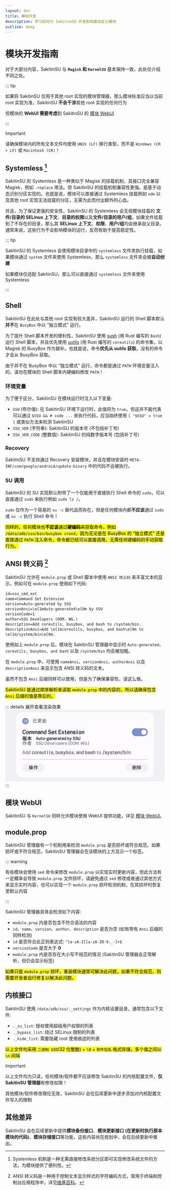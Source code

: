 ```yaml
---
layout: doc
title: 模块开发
description: 学习如何为 SakitinSU 开发和构建自定义模块
outline: deep
---
```


# 模块开发指南

对于大部分内容，SakitinSU 与 **`Magisk` 和 `KernelSU`** 基本保持一致，此处仅介绍不同之处。

::: tip

如果将 SakitinSU 仅用于其他 root 实现的模块管理器，那么模块标准应当以当前 root 实现为准，SakitinSU **不会干涉**其他 root 实现的任何行为

但模块的 **WebUI 需要考虑**到 SakitinSU 的 [模块 WebUI](webui)

:::

> [!IMPORTANT]
> 请确保模块内的所有文本文件均使用 `UNIX (LF)` 换行类型，而不是 `Windows (CR + LF)` 或 `Macintosh (CR)`！

## Systemless [^1]

SakitinSU 的 Systemless 是一种类似于 Magisk 的挂载机制，其接口完全兼容 Magisk，例如 `.replace` 用法。但 SakitinSU 的挂载机制兼容性更强。是基于动态识别分区实现的。也就是说，模块可以直接通过 Systemless 挂载例如 `odm` 以及其他 root 实现无法挂载的分区，无需为此而付出额外的心血。

并且，为了保证更强的安全性，SakitinSU 的 Systemless 会无视模块挂载的 **文件/目录的 SELinux 上下文**、**目录的权限**以及**文件/目录的用户/组**，如果文件挂载到了不存在的目录，那么其 **SELinux 上下文**、**权限**、**用户/组**均会继承自父目录。通常来说，这些行为不会影响模块的运行，反而有助于提高稳定性。

::: tip

SakitinSU 的 Systemless 会使用模块目录中的 `systemless` 文件夹执行挂载，如果模块通过 `system` 文件夹使用 Systemless，那么 `systemless` 文件夹会被**自动创建**

如果模块仅适配 SakitinSU，那么可以直接通过 `systemless` 文件夹使用 Systemless

:::

## Shell

SakitinSU 在此处与其他 root 实现有较大差异，SakitinSU 运行的 Shell 脚本默认**并不**在 `BusyBox` 中以 “独立模式” 运行。

为了提升 Shell 脚本开发的便利性，SakitinSU 使用 [sush](https://github.com/shellgei/rusty_bash) (用 Rust 编写的 `Bash`) 运行 Shell 脚本，并且优先使用 [uutils](https://github.com/uutils/coreutils) (用 Rust 编写的 `coreutils`) 的命令集，以 Magisk 的 BusyBox 作为替补。也就是说，命令**优先从 uutils 获取**，没有的命令才会从 BusyBox 获取。

由于并不在 BusyBox 中以 “独立模式” 运行，命令都是通过 `PATH` 环境变量注入的，请勿在模块的 Shell 脚本内硬编码修改 `PATH`！

### 环境变量

为了便于区分，SakitinSU 在模块运行时注入以下变量:

- `SSU` (布尔值): 在 SakitinSU 环境下运行时，此值将为 `true`。但这并不能代表可以通过 `$SSU && # code ...` 来执行代码，应当始终使用 `[ "$SSU" = true ]` 或类似方法来检测 SakitinSU
- `SSU_VER` (字符串): SakitinSU 的版本号 (不包括补丁号)
- `SSU_VER_CODE` (整数值): SakitinSU 的纯数字版本号 (包括补丁号)

### Recovery

SakitinSU 不支持通过 Recovery 安装模块，并且在模块安装时 `META-INF/com/google/android/update-binary` 中的代码不会被执行。

### SU 调用

SakitinSU 的 SU 实现默认附带了一个仅能用于直接执行 Shell 命令的 `sudo`，可以直接通过 `sudo` 来执行例如 `sudo ls /`。

`sudo` 仅作为一个简易的 `su -c` 替代品而存在，但是任何模块内都**不应该**通过 `sudo` 或 `su -c` 执行 Shell 命令！

<mark>同样的，任何模块也**不应该**通过**硬编码**来获取命令，例如 `/data/adb/ssu/bin/busybox crond`，因为无论是在 BusyBox 的 “独立模式” 还是直接通过 `PATH` 注入命令，命令都已经可以直接调用，无需任何硬编码的手动获取行为。</mark>

## ANSI 转义码 [^2]

SakitinSU 允许在 `module.prop` 或 Shell 脚本中使用 `ANSI 转义码` 来丰富文本的显示，例如可在 `module.prop` 使用如下代码:

```properties {4,8}
id=ssu_cmd_ext
name=Command Set Extension
version=Auto-generated by SSU
versionAnsi=\e[1mAuto-generated\e[0m by SSU
versionCode=1
author=SSU Developers (OOM. WG.)
description=Add coreutils, busybox, and bash to /system/bin.
descriptionAnsi=Add \e[1mcoreutils, busybox, and bash\e[0m to \e[1m/system/bin\e[0m.
```

使用如上 `module.prop` 后，模块在 SakitinSU 管理器中显示时 `Auto-generated`、`coreutils, busybox, and bash` 以及 `/system/bin` 均会被加粗。

在 `module.prop` 中，可使用 `nameAnsi`、`versionAnsi`、`authorAnsi` 以及 `descriptionAnsi` 来显示包含 ANSI 转义码的文本。

虽然不包含 `Ansi` 后缀同样可以使用，但是为了确保兼容性，请这么做。

<mark>SakitinSU 是通过顺序解析来读取 `module.prop` 中的内容的，所以请确保包含 `Ansi` 后缀的值是靠后的。</mark>

::: details 展开查看渲染效果
![module.prop 渲染效果](/assets/img/module_prop.webp)
:::

## 模块 WebUI

SakitinSU 与 `KernelSU` 同样允许模块使用 WebUI 提供功能，详见 [模块 WebUI](webui)。

## module.prop

SakitinSU 管理器有一个机制用来检测 `module.prop` 是否损坏或符合规范，如果损坏或不符合规范，SakitinSU 管理器会在该模块的上方显示一个标签。

::: warning

有些模块会使用 `sed` 命令来修改 `module.prop` 以实现实时更新内容，但此方法有一定概率会导致 `module.prop` 文件损坏，请避免通过 `sed` 修改或者通过其他方式来显示实时内容，也可以实现一个 `module.prop` 损坏检测机制，在其损坏时恢复至默认内容

:::

SakitinSU 管理器具体会检测如下内容:

- `module.prop` 内是否包含不符合语法的内容
- `id`、`name`、`version`、`author`、`description` 是否为空 (如有带有 `Ansi` 后缀的同样检测)
- `id` 是否符合此正则表达式: `^[a-zA-Z][a-zA-Z0-9._-]+$`
- `versionCode` 是否大于 **0**
- `module.prop` 内是否存在大小写不规范的情况 (SakitinSU 管理器会正常解析，但仍会显示标签)

<mark>如果只是 `module.prop` 损坏，重装模块通常可解决此问题，如果不符合规范，则需要开发者自行修复以解决此问题。</mark>

## 内核接口

SakitinSU 使用 `/data/adb/ssu/._settings` 作为内核设置目录，通常包含以下文件:

- `._su_list`: 授权使用超级用户权限的列表
- `._bypass_list`: 绕过 SELinux 限制的列表
- `._hide_list`: 需要隐藏 root 使用痕迹的列表

<mark>以上文件均采用 `二进制 UID`(32 位整数) + `\0` + `软件包名` 格式存储，多个值之间以 `\n` 间隔</mark>

> [!IMPORTANT]
> 以上文件均为只读，任何模块/软件都不应该修改 SakitinSU 的内核配置文件，**仅 SakitinSU 管理器**有修改权限！
>
> 其他模块/软件修改理应无效，SakitinSU 会在后续更新中逐步添加对内核配置文件写入的限制

## 其他差异

SakitinSU 会在后续更新中提供**模块备份接口**、**模块更新接口 (在更新时执行原本模块的代码)**、**模块存储接口**等功能，这些内容尚在规划中，会在后续更新中推出。

[^1]: Systemless 机制是一种无需直接修改系统分区即可实现修改系统文件的方法，为模块提供了便利性。

[^2]: ANSI 转义码是一种用于控制文本显示样式的字符编码方式，常用于终端和控制台应用程序中，详见[维基百科](https://en.wikipedia.org/wiki/ANSI_escape_code)。
